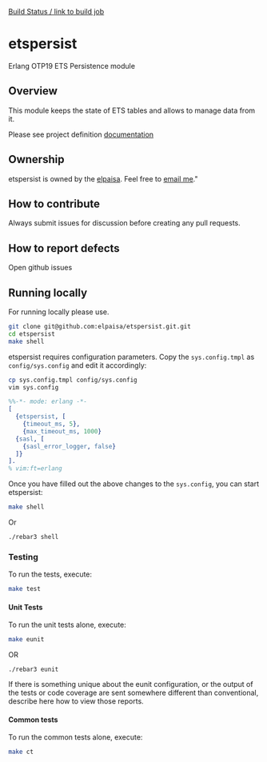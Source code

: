 [Build Status / link to build job](#)

# etspersist

Erlang OTP19 ETS Persistence module

## Overview

This module keeps the state of ETS tables and allows to manage data from it.

Please see project definition [documentation][api-documentation]

## Ownership

etspersist is owned by the [elpaisa][email]. Feel free to [email me][email]."


## How to contribute

Always submit issues for discussion before creating any pull requests.

## How to report defects

Open github issues

## Running locally

For running locally please use.

```sh
git clone git@github.com:elpaisa/etspersist.git.git
cd etspersist
make shell
```

etspersist requires configuration parameters. Copy the 
`sys.config.tmpl` as `config/sys.config` and edit it accordingly:

```sh
cp sys.config.tmpl config/sys.config
vim sys.config
```

```erlang
%%-*- mode: erlang -*-
[
  {etspersist, [
    {timeout_ms, 5},
    {max_timeout_ms, 1000}
  {sasl, [
    {sasl_error_logger, false}
  ]}
].
% vim:ft=erlang

```

Once you have filled out the above changes to the `sys.config`, you can start
etspersist:

```sh
make shell
```

Or

```
./rebar3 shell
```

### Testing

To run the tests, execute:

```sh
make test
```

#### Unit Tests

To run the unit tests alone, execute:

```sh
make eunit
```

OR 

```
./rebar3 eunit
```


If there is something unique about the eunit configuration, or the output of the tests or code
coverage are sent somewhere different than conventional, describe here how to view those reports.

#### Common tests

To run the common tests alone, execute:

```sh
make ct
```

[design-doc]: #
[email]: mailto:clientes@desarrollowebmedellin.com
[api-documentation]: https://elpaisa.github.io/etspersist/
[apidoc]: http://apidocjs.com

<!--- vim: sw=4 et ts=4 -->

